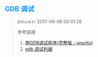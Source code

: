 ## <font color=#0099ff> **GDB 调试** </font>

> `@think3r` 2017-09-06 00:01:26

> 参考链接:
> 1. [用GDB调试程序(完整版 - ununtu)](http://wiki.ubuntu.org.cn/%E7%94%A8GDB%E8%B0%83%E8%AF%95%E7%A8%8B%E5%BA%8F)
> 2. [gdb 调试利器](http://linuxtools-rst.readthedocs.io/zh_CN/latest/tool/gdb.html)
